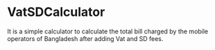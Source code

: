 # VatSDCalculator
It is a simple calculator to calculate the total bill charged by the mobile operators of Bangladesh after adding Vat and SD fees.
